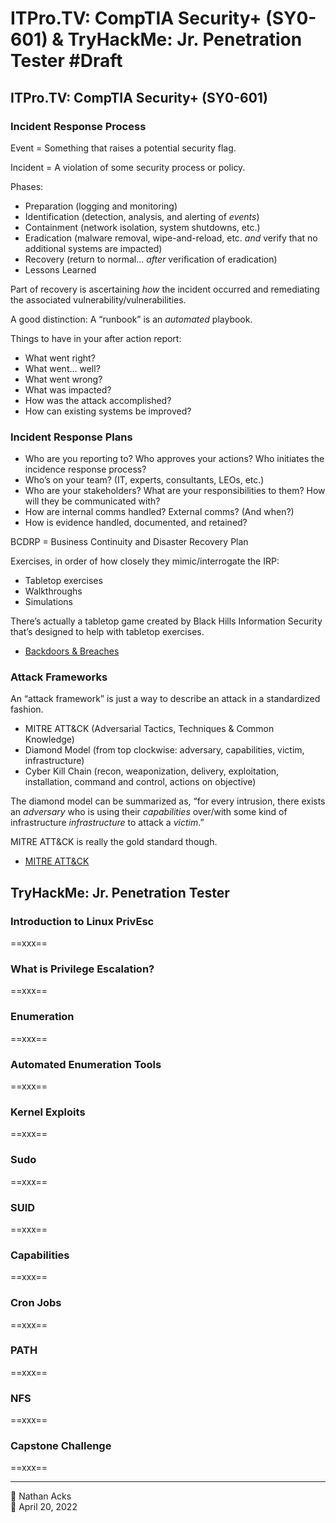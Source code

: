# ITPro.TV: CompTIA Security+ (SY0-601) & TryHackMe: Jr. Penetration Tester #Draft

## ITPro.TV: CompTIA Security+ (SY0-601)

### Incident Response Process

Event = Something that raises a potential security flag.

Incident = A violation of some security process or policy.

Phases:

* Preparation (logging and monitoring)
* Identification (detection, analysis, and alerting of *events*)
* Containment (network isolation, system shutdowns, etc.)
* Eradication (malware removal, wipe-and-reload, etc. *and* verify that no additional systems are impacted)
* Recovery (return to normal… *after* verification of eradication)
* Lessons Learned

Part of recovery is ascertaining *how* the incident occurred and remediating the associated vulnerability/vulnerabilities.

A good distinction: A “runbook” is an *automated* playbook.

Things to have in your after action report:

* What went right?
* What went… well?
* What went wrong?
* What was impacted?
* How was the attack accomplished?
* How can existing systems be improved?

### Incident Response Plans

* Who are you reporting to? Who approves your actions? Who initiates the incidence response process?
* Who’s on your team? (IT, experts, consultants, LEOs, etc.)
* Who are your stakeholders? What are your responsibilities to them? How will they be communicated with?
* How are internal comms handled? External comms? (And when?)
* How is evidence handled, documented, and retained?

BCDRP = Business Continuity and Disaster Recovery Plan

Exercises, in order of how closely they mimic/interrogate the IRP:

* Tabletop exercises
* Walkthroughs
* Simulations

There’s actually a tabletop game created by Black Hills Information Security that’s designed to help with tabletop exercises.

* [Backdoors & Breaches](https://www.blackhillsinfosec.com/projects/backdoorsandbreaches/)

### Attack Frameworks

An “attack framework” is just a way to describe an attack in a standardized fashion.

* MITRE ATT&CK (Adversarial Tactics, Techniques & Common Knowledge)
* Diamond Model (from top clockwise: adversary, capabilities, victim, infrastructure)
* Cyber Kill Chain (recon, weaponization, delivery, exploitation, installation, command and control, actions on objective)

The diamond model can be summarized as, “for every intrusion, there exists an *adversary* who is using their *capabilities* over/with some kind of infrastructure *infrastructure* to attack a *victim*.”

MITRE ATT&CK is really the gold standard though.

* [MITRE ATT&CK](https://attack.mitre.org/)

## TryHackMe: Jr. Penetration Tester

### Introduction to Linux PrivEsc

==xxx==

### What is Privilege Escalation?

==xxx==

### Enumeration

==xxx==

### Automated Enumeration Tools

==xxx==

### Kernel Exploits

==xxx==

### Sudo

==xxx==

### SUID

==xxx==

### Capabilities

==xxx==

### Cron Jobs

==xxx==

### PATH

==xxx==

### NFS

==xxx==

### Capstone Challenge

==xxx==

<!--

## Windows PrivEsc

### Introduction

==xxx==

### Information Gathering

==xxx==

### Tools of the Trade

==xxx==

### Vulnerable Software

==xxx==

### DLL Hijacking

==xxx==

### Unquoted Service Path

==xxx==

### Token Impersonation

==xxx==

### Quick Wins

==xxx==

-->

- - - -

<span aria-hidden="true">👤</span> Nathan Acks  
<span aria-hidden="true">📅</span> April 20, 2022
